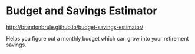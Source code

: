 Budget and Savings Estimator
========================
http://brandonbrule.github.io/budget-savings-estimator/

Helps you figure out a monthly budget which can grow into your retirement savings.
